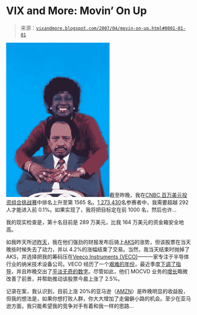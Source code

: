 <!--yml

category: 未分类

date: 2024-05-18 15:48:01

-->

# VIX and More: Movin’ On Up

> 来源：[`vixandmore.blogspot.com/2007/04/movin-on-up.html#0001-01-01`](http://vixandmore.blogspot.com/2007/04/movin-on-up.html#0001-01-01)

![](img/659bcc93b6413869c26430f20f4f7fcc.png)截至昨晚，我在[CNBC 百万美元投资组合挑战赛](http://vixandmore.blogspot.com/search/label/CNBC%20Million%20Dollar%20Portfolio%20Challenge)中排名上升至第 1565 名。[1,273,430](http://www.cnbc.com/id/18306996)名参赛者中，我需要超越 292 人才能进入前 0.1%。如果实现了，我将把目标定在前 1000 名，然后也许…

我的现实检查是，第十名目前是 289 万美元，比我 164 万美元的资金箱安全地高。

如我昨天所述[昨天](http://vixandmore.blogspot.com/2007/04/cnbc-million-dollar-portfolio-challenge_24.html)，我在他们强劲的财报发布后骑上[AKS](http://finance.google.com/finance?q=aks&hl=en)的涨势，但该股票在当天晚些时候失去了动力，并以 4.2%的涨幅结束了交易。当然，我当天结束时抛掉了 AKS，并选择把我的筹码压在[Veeco Instruments (VECO)](http://finance.google.com/finance?q=veco&hl=en)——一家专注于半导体行业的纳米技术设备公司。VECO 经历了一个[艰难的年份](http://www.fool.com/investing/high-growth/2007/02/20/veeco-vanquished.aspx)，最近季度[下调了指导](http://biz.yahoo.com/ap/070212/veeco_instruments_outlook.html?.v=1)，并且昨晚交出了[平淡无奇的数字](http://www.marketwatch.com/News/Story/Story.aspx?guid=%7bD8C1BED6-E398-4424-95D5-BC540AB4E014%7d&siteid=yhoo&dist=yhoo)。尽管如此，他们 MOCVD 业务的[增长](http://compoundsemiconductor.net/articles/news/11/4/21/1)略微改善了前景，并帮助推动该股票今晨上涨了 2.5%。

记录在案，我认识到，目前上涨 20%的亚马逊（[AMZN](http://finance.google.com/finance?q=amzn&hl=en)）是昨晚明显的收益股，但我的想法是，如果你想打败人群，你大大增加了走偏僻小路的机会。至少在亚马逊方面，我只能希望我的竞争对手有着和我一样的思路…
